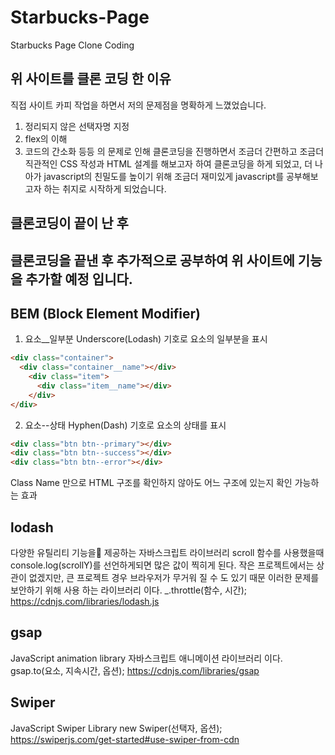 # Starbucks-Page
Starbucks Page Clone Coding

## 위 사이트를 클론 코딩 한 이유
직접 사이트 카피 작업을 하면서 저의 문제점을 명확하게 느꼈었습니다.
1. 정리되지 않은 선택자명 지정
2. flex의 이해
3. 코드의 간소화
등등 의 문제로 인해 클론코딩을 진행하면서 조금더 간편하고 조금더 직관적인 CSS 작성과 HTML 설계를 해보고자 하여 클론코딩을 하게 되었고, 더 나아가 javascript의 친밀도를 높이기 위해 조금더 재미있게 javascript를 공부해보고자 하는 취지로 시작하게 되었습니다.
## 클론코딩이 끝이 난 후
클론코딩을 끝낸 후 추가적으로 공부하여 위 사이트에 기능을 추가할 예정 입니다.
-------------------------------------------------------------------------

## BEM (Block Element Modifier)
1) 요소__일부분 Underscore(Lodash) 기호로 요소의 일부분을 표시
```HTML
<div class="container">
  <div class="container__name"></div>
    <div class="item">
      <div class="item__name"></div>
    </div>
</div>
```
2) 요소--상태 Hyphen(Dash) 기호로 요소의 상태를 표시
```HTML
<div class="btn btn--primary"></div>
<div class="btn btn--success"></div>
<div class="btn btn--error"></div>
```
Class Name 만으로 HTML 구조를 확인하지 않아도 어느 구조에 있는지 확인 가능하는 효과

## lodash
다양한 유틸리티 기능을 제공하는 자바스크립트 라이브러리
scroll 함수를 사용했을때 console.log(scrollY)를 선언하게되면 많은 값이 찍히게 된다.
작은 프로젝트에서는 상관이 없겠지만, 큰 프로젝트 경우 브라우저가 무거워 질 수 도 있기 때문 이러한 문제를 보안하기 위해 사용 하는 라이브러리 이다.
_.throttle(함수, 시간);
https://cdnjs.com/libraries/lodash.js


## gsap 
JavaScript animation library
자바스크립트 애니메이션 라이브러리 이다.
gsap.to(요소, 지속시간, 옵션);
https://cdnjs.com/libraries/gsap

## Swiper
JavaScript Swiper Library
new Swiper(선택자, 옵션);
https://swiperjs.com/get-started#use-swiper-from-cdn